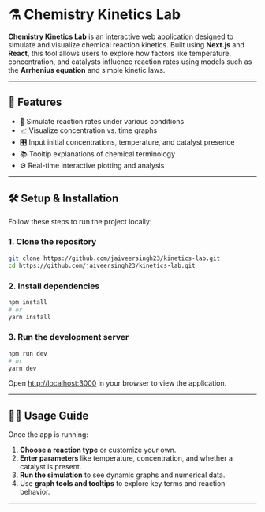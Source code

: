 # ⚗️ Chemistry Kinetics Lab

**Chemistry Kinetics Lab** is an interactive web application designed to simulate and visualize chemical reaction kinetics. Built using **Next.js** and **React**, this tool allows users to explore how factors like temperature, concentration, and catalysts influence reaction rates using models such as the **Arrhenius equation** and simple kinetic laws.

---

## 🚀 Features

- 🧪 Simulate reaction rates under various conditions
- 📈 Visualize concentration vs. time graphs
- 🎛️ Input initial concentrations, temperature, and catalyst presence
- 📚 Tooltip explanations of chemical terminology
- ⚙️ Real-time interactive plotting and analysis

---

## 🛠️ Setup & Installation

Follow these steps to run the project locally:

### 1. Clone the repository

```bash
git clone https://github.com/jaiveersingh23/kinetics-lab.git
cd https://github.com/jaiveersingh23/kinetics-lab.git
```

### 2. Install dependencies

```bash
npm install
# or
yarn install
```

### 3. Run the development server

```bash
npm run dev
# or
yarn dev
```

Open [http://localhost:3000](http://localhost:3000) in your browser to view the application.

---

## 🧑‍🔬 Usage Guide

Once the app is running:

1. **Choose a reaction type** or customize your own.
2. **Enter parameters** like temperature, concentration, and whether a catalyst is present.
3. **Run the simulation** to see dynamic graphs and numerical data.
4. Use **graph tools and tooltips** to explore key terms and reaction behavior.

---
